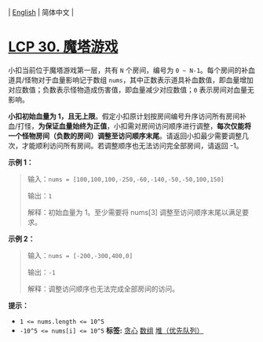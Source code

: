 | [English](README_EN.md) | 简体中文 |

# [LCP 30. 魔塔游戏](https://leetcode-cn.com/problems/p0NxJO)
小扣当前位于魔塔游戏第一层，共有 `N` 个房间，编号为 `0 ~ N-1`。每个房间的补血道具/怪物对于血量影响记于数组 `nums`，其中正数表示道具补血数值，即血量增加对应数值；负数表示怪物造成伤害值，即血量减少对应数值；`0` 表示房间对血量无影响。

**小扣初始血量为 1，且无上限**。假定小扣原计划按房间编号升序访问所有房间补血/打怪，**为保证血量始终为正值**，小扣需对房间访问顺序进行调整，**每次仅能将一个怪物房间（负数的房间）调整至访问顺序末尾**。请返回小扣最少需要调整几次，才能顺利访问所有房间。若调整顺序也无法访问完全部房间，请返回 -1。


**示例 1：**
>输入：`nums = [100,100,100,-250,-60,-140,-50,-50,100,150]`
>
>输出：`1`
>
>解释：初始血量为 1。至少需要将 nums[3] 调整至访问顺序末尾以满足要求。

**示例 2：**
>输入：`nums = [-200,-300,400,0]`
>
>输出：`-1`
>
>解释：调整访问顺序也无法完成全部房间的访问。

**提示：**
- `1 <= nums.length <= 10^5`
- `-10^5 <= nums[i] <= 10^5`
**标签:**  [贪心](https://leetcode-cn.com/tag/greedy) [数组](https://leetcode-cn.com/tag/array) [堆（优先队列）](https://leetcode-cn.com/tag/heap-priority-queue) 